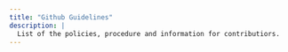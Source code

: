 ```yaml
---
title: "Github Guidelines"
description: |
  List of the policies, procedure and information for contributiors.
---
```


